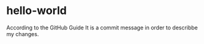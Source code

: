 # hello-world
According to the GitHub Guide
It is a commit message in order to describbe my changes.
